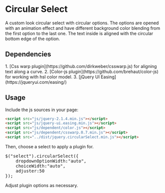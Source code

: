 <h1>Circular Select</h1>
<p>A custom look circular select with circular options. The options are opened with an animation effect and have different background color blending from the first option to the last one. The text inside is aligned with the circular bottom edge of the option. </p> 

<h2>Dependencies</h2>
1. [Css warp plugin](https://github.com/dirkweber/csswarp.js) for aligning text along a curve.
2. [Color-js plugin](https://github.com/brehaut/color-js) for working with hsl color model.
3. [jQuery UI Easing](https://jqueryui.com/easing/) 

<h2>Usage</h2>
<p>Include the js sources in your page: </p>

```html
<script src="js/jquery-2.1.4.min.js"></script>
<script src="js/jquery-ui.easing.min.js"></script>
<script src="js/dependent/color.js"></script>
<script src="js/dependent/csswarp.0.7.min.js"></script>
<script src="../dist/jquery.circularSelect.min.js"></script>
```

<p>Then, choose a select to apply a plugin for.</p>
<pre>
$("select").circularSelect({
	dropdownOptionWidth:"auto",
	choiceWidth:"auto",
	adjuster:50
});
</pre>
<p>Adjust plugin options as necessary.</p>
